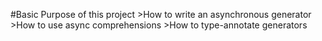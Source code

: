 #Basic Purpose of this project
    >How to write an asynchronous generator
    >How to use async comprehensions
    >How to type-annotate generators
